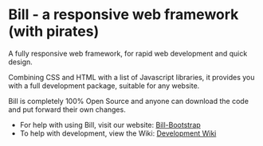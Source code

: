 # Bill - a responsive web framework (with pirates)

A fully responsive web framework, for rapid web development and quick design.

Combining CSS and HTML with a list of Javascript libraries, it provides you with a full development package, suitable for any website.

Bill is completely 100% Open Source and anyone can download the code and put forward their own changes.

* For help with using Bill, visit our website: [Bill-Bootstrap](http://bill.greenimp.co.uk)
* To help with development, view the Wiki: [Development Wiki](https://bitbucket.org/GreenImp/bill-bootstrap/wiki)